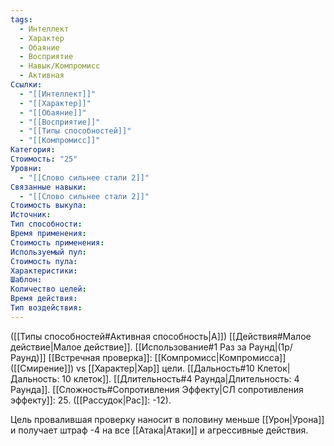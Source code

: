```yaml
---
tags:
  - Интеллект
  - Характер
  - Обаяние
  - Восприятие
  - Навык/Компромисс
  - Активная
Ссылки:
  - "[[Интеллект]]"
  - "[[Характер]]"
  - "[[Обаяние]]"
  - "[[Восприятие]]"
  - "[[Типы способностей]]"
  - "[[Компромисс]]"
Категория: 
Стоимость: "25"
Уровни:
  - "[[Слово сильнее стали 2]]"
Связанные навыки:
  - "[[Слово сильнее стали 2]]"
Стоимость выкупа:
Источник:
Тип способности:
Время применения:
Стоимость применения:
Используемый пул:
Стоимость пула:
Характеристики:
Шаблон:
Количество целей:
Время действия:
Тип воздействия:
---
```

([[Типы способностей#Активная способность|А]]) [[Действия#Малое действие|Малое действие]]. [[Использование#1 Раз за Раунд|(1р/Раунд)]] [[Встречная проверка]]: [[Компромисс|Компромисса]] ([[Смирение]]) vs [[Характер|Хар]] цели. [[Дальность#10 Клеток|Дальность: 10 клеток]]. [[Длительность#4 Раунда|Длительность: 4 Раунда]]. [[Сложность#Cопротивления Эффекту|СЛ сопротивления эффекту]]: 25. 
([[Рассудок|Рас]]: -12).

Цель провалившая проверку наносит в половину меньше [[Урон|Урона]] и получает штраф -4 на все [[Атака|Атаки]] и агрессивные действия. 
